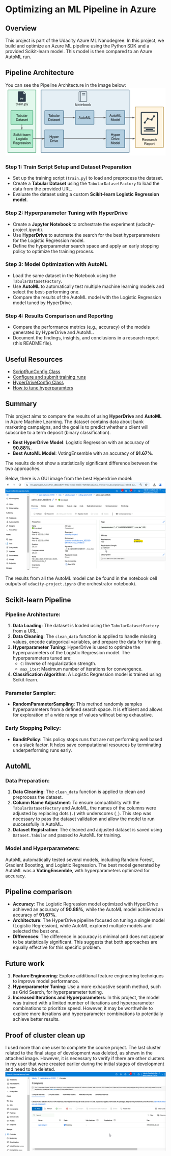 # Optimizing an ML Pipeline in Azure

## Overview
This project is part of the Udacity Azure ML Nanodegree.
In this project, we build and optimize an Azure ML pipeline using the Python SDK and a provided Scikit-learn model.
This model is then compared to an Azure AutoML run.

## Pipeline Architecture
You can see the Pipeline Architecture in the image below:
![pipeline](images/diagram.png)

### Step 1: Train Script Setup and Dataset Preparation
- Set up the training script (`train.py`) to load and preprocess the dataset.
- Create a **Tabular Dataset** using the `TabularDatasetFactory` to load the data from the provided URL.
- Evaluate the dataset using a custom **Scikit-learn Logistic Regression model**.

### Step 2: Hyperparameter Tuning with HyperDrive
- Create a **Jupyter Notebook** to orchestrate the experiment (udacity-project.ipynb).
- Use **HyperDrive** to automate the search for the best hyperparameters for the Logistic Regression model.
- Define the hyperparameter search space and apply an early stopping policy to optimize the training process.

### Step 3: Model Optimization with AutoML
- Load the same dataset in the Notebook using the `TabularDatasetFactory`.
- Use **AutoML** to automatically test multiple machine learning models and select the best-performing one.
- Compare the results of the AutoML model with the Logistic Regression model tuned by HyperDrive.

### Step 4: Results Comparison and Reporting
- Compare the performance metrics (e.g., accuracy) of the models generated by HyperDrive and AutoML.
- Document the findings, insights, and conclusions in a research report (this README file).


## Useful Resources
- [ScriptRunConfig Class](https://docs.microsoft.com/en-us/python/api/azureml-core/azureml.core.scriptrunconfig?view=azure-ml-py)
- [Configure and submit training runs](https://docs.microsoft.com/en-us/azure/machine-learning/how-to-set-up-training-targets)
- [HyperDriveConfig Class](https://docs.microsoft.com/en-us/python/api/azureml-train-core/azureml.train.hyperdrive.hyperdriveconfig?view=azure-ml-py)
- [How to tune hyperparamters](https://docs.microsoft.com/en-us/azure/machine-learning/how-to-tune-hyperparameters)


## Summary
This project aims to compare the results of using **HyperDrive** and **AutoML** in Azure Machine Learning. The dataset contains data about bank marketing campaigns, and the goal is to predict whether a client will subscribe to a term deposit (binary classification).

- **Best HyperDrive Model**: Logistic Regression with an accuracy of **90.88%**.
- **Best AutoML Model**: VotingEnsemble with an accuracy of **91.67%**.

The results do not show a statistically significant difference between the two approaches.

Below, there is a GUI image from the best Hyperdrive model:
![gui](images/best_trial_HD.png)

The results from all the AutoML model can be found in the notebook cell outputs of `udacity-project.ipynb` (the orchestrator notebook).

## Scikit-learn Pipeline
### Pipeline Architecture:
1. **Data Loading**: The dataset is loaded using the `TabularDatasetFactory` from a URL.
2. **Data Cleaning**: The `clean_data` function is applied to handle missing values, encode categorical variables, and prepare the data for training.
3. **Hyperparameter Tuning**: HyperDrive is used to optimize the hyperparameters of the Logistic Regression model. The hyperparameters tuned are:
   - `C`: Inverse of regularization strength.
   - `max_iter`: Maximum number of iterations for convergence.
4. **Classification Algorithm**: A Logistic Regression model is trained using Scikit-learn.

### Parameter Sampler:
- **RandomParameterSampling**: This method randomly samples hyperparameters from a defined search space. It is efficient and allows for exploration of a wide range of values without being exhaustive.

### Early Stopping Policy:
- **BanditPolicy**: This policy stops runs that are not performing well based on a slack factor. It helps save computational resources by terminating underperforming runs early.

## AutoML
### Data Preparation:
1. **Data Cleaning**: The `clean_data` function is applied to clean and preprocess the dataset.
2. **Column Name Adjustment**: To ensure compatibility with the `TabularDatasetFactory` and AutoML, the names of the columns were adjusted by replacing dots (`.`) with underscores (`_`). This step was necessary to pass the dataset validation and allow the model to run successfully in AutoML.
3. **Dataset Registration**: The cleaned and adjusted dataset is saved using `Dataset.Tabular` and passed to AutoML for training.
### Model and Hyperparameters:
AutoML automatically tested several models, including Random Forest, Gradient Boosting, and Logistic Regression. The best model generated by AutoML was a **VotingEnsemble**, with hyperparameters optimized for accuracy.

## Pipeline comparison
- **Accuracy**: The Logistic Regression model optimized with HyperDrive achieved an accuracy of **90.88%**, while the AutoML model achieved an accuracy of **91.67%**.
- **Architecture**: The HyperDrive pipeline focused on tuning a single model (Logistic Regression), while AutoML explored multiple models and selected the best one.
- **Differences**: The difference in accuracy is minimal and does not appear to be statistically significant. This suggests that both approaches are equally effective for this specific problem.

## Future work
1. **Feature Engineering**: Explore additional feature engineering techniques to improve model performance.
2. **Hyperparameter Tuning**: Use a more exhaustive search method, such as Grid Search, for hyperparameter tuning.
4. **Increased Iterations and Hyperparameters**: In this project, the model was trained with a limited number of iterations and hyperparameter combinations to prioritize speed. However, it may be worthwhile to explore more iterations and hyperparameter combinations to potentially achieve better results.

## Proof of cluster clean up
I used more than one user to complete the course project. The last cluster related to the final stage of development was deleted, as shown in the attached image. However, it is necessary to verify if there are other clusters in my user that were created earlier during the initial stages of development and need to be deleted.
![Cluster Deletion](images/deleting_cluster.png)
